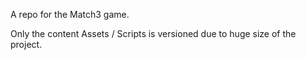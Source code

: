A repo for the Match3 game.

Only the content Assets / Scripts is versioned due to huge size of the project.